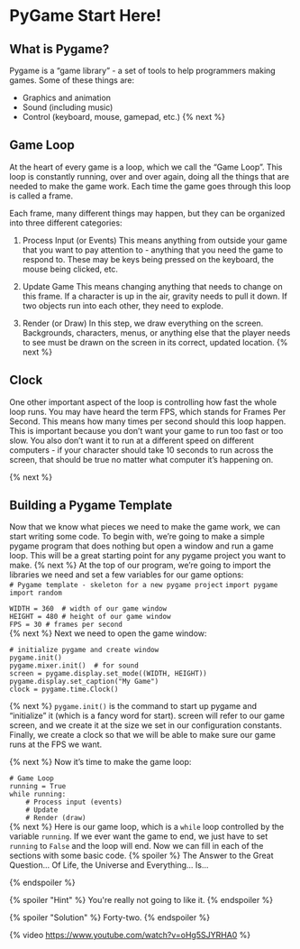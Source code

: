 # PyGame Start Here!
## What is Pygame?
Pygame is a “game library” - a set of tools to help programmers making games. Some of these things are:  

- Graphics and animation
- Sound (including music)
- Control (keyboard, mouse, gamepad, etc.)
{% next %}
## Game Loop
At the heart of every game is a loop, which we call the “Game Loop”. This loop is constantly running, over and over again, doing all the things that are needed to make the game work. Each time the game goes through this loop is called a frame.  

Each frame, many different things may happen, but they can be organized into three different categories:

1. Process Input (or Events)
This means anything from outside your game that you want to pay attention to - anything that you need the game to respond to. These may be keys being pressed on the keyboard, the mouse being clicked, etc.

2. Update Game
This means changing anything that needs to change on this frame. If a character is up in the air, gravity needs to pull it down. If two objects run into each other, they need to explode.

3. Render (or Draw)
In this step, we draw everything on the screen. Backgrounds, characters, menus, or anything else that the player needs to see must be drawn on the screen in its correct, updated location.
{% next %}

## Clock
One other important aspect of the loop is controlling how fast the whole loop runs. You may have heard the term FPS, which stands for Frames Per Second. This means how many times per second should this loop happen. This is important because you don’t want your game to run too fast or too slow. You also don’t want it to run at a different speed on different computers - if your character should take 10 seconds to run across the screen, that should be true no matter what computer it’s happening on.


{% next %}
## Building a Pygame Template
Now that we know what pieces we need to make the game work, we can start writing some code. To begin with, we’re going to make a simple pygame program that does nothing but open a window and run a game loop. This will be a great starting point for any pygame project you want to make.
{% next %}
At the top of our program, we’re going to import the libraries we need and set a few variables for our game options:  
`# Pygame template - skeleton for a new pygame project`
`import pygame`
`import random`

`WIDTH = 360  # width of our game window`  
`HEIGHT = 480 # height of our game window`  
`FPS = 30 # frames per second `  
{% next %}
Next we need to open the game window:  

`# initialize pygame and create window`  
`pygame.init()`  
`pygame.mixer.init()  # for sound`  
`screen = pygame.display.set_mode((WIDTH, HEIGHT))`  
`pygame.display.set_caption("My Game")`  
`clock = pygame.time.Clock()`  

{% next %}
`pygame.init()` is the command to start up pygame and “initialize” it (which is a fancy word for start). screen will refer to our game screen, and we create it at the size we set in our configuration constants. Finally, we create a clock so that we will be able to make sure our game runs at the FPS we want.

{% next %}
Now it’s time to make the game loop:

`# Game Loop`  
`running = True`  
`while running:`  
`    # Process input (events)`  
`    # Update`  
`    # Render (draw)`  
{% next %}
Here is our game loop, which is a `while` loop controlled by the variable `running`. If we ever want the game to end, we just have to set `running` to `False` and the loop will end. Now we can fill in each of the sections with some basic code.
{% spoiler %} The Answer to the Great Question... Of Life, the Universe and Everything... Is...

{% endspoiler %}

{% spoiler "Hint" %} You're really not going to like it. {% endspoiler %}

{% spoiler "Solution" %} Forty-two. {% endspoiler %}

{% video https://www.youtube.com/watch?v=oHg5SJYRHA0 %}

